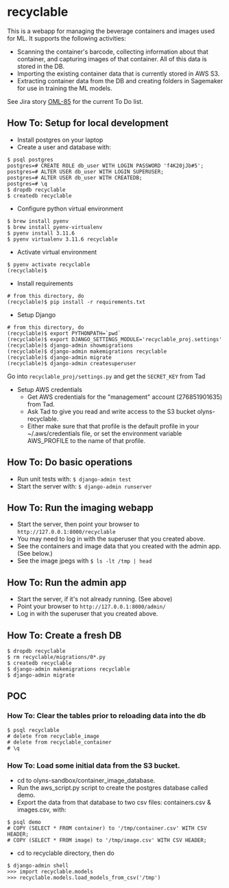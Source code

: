 # recyclable

This is a webapp for managing the beverage containers and images used for ML.  It supports the following activities:
- Scanning the container's barcode, collecting information about that container, and capturing images of that
  container.  All of this data is stored in the DB.
- Importing the existing container data that is currently stored in AWS S3.
- Extracting container data from the DB and creating folders in Sagemaker for use in training the ML models.

See Jira story [OML-85](https://olyns.atlassian.net/browse/OML-85) for the current To Do list.

## How To: Setup for local development

- Install postgres on your laptop
- Create a user and database with:

```
$ psql postgres
postgres=# CREATE ROLE db_user WITH LOGIN PASSWORD 'f4K20jJb#5';
postgres=# ALTER USER db_user WITH LOGIN SUPERUSER;
postgres=# ALTER USER db_user WITH CREATEDB;
postgres=# \q
$ dropdb recyclable
$ createdb recyclable
```
- Configure python virtual environment 
```
$ brew install pyenv
$ brew install pyenv-virtualenv
$ pyenv install 3.11.6
$ pyenv virtualenv 3.11.6 recyclable
```
- Activate virtual environment
```
$ pyenv activate recyclable
(recyclable)$ 
```
- Install requirements
```
# from this directory, do
(recyclable)$ pip install -r requirements.txt
```
- Setup Django
```
# from this directory, do
(recyclable)$ export PYTHONPATH=`pwd`
(recyclable)$ export DJANGO_SETTINGS_MODULE='recyclable_proj.settings'
(recyclable)$ django-admin showmigrations
(recyclable)$ django-admin makemigrations recyclable
(recyclable)$ django-admin migrate
(recyclable)$ django-admin createsuperuser
```

Go into `recyclable_proj/settings.py` and get the `SECRET_KEY` from Tad

- Setup AWS credentials
  - Get AWS credentials for the "management" account (276851901635) from Tad.
  - Ask Tad to give you read and write access to the S3 bucket olyns-recyclable.
  - Either make sure that that profile is the default profile in your ~/.aws/credentials file,
    or set the environment variable AWS_PROFILE to the name of that profile.


## How To: Do basic operations

- Run unit tests with: `$ django-admin test`
- Start the server with: `$ django-admin runserver`

## How To: Run the imaging webapp

- Start the server, then point your browser to `http://127.0.0.1:8000/recyclable`
- You may need to log in with the superuser that you created above.
- See the containers and image data that you created with the admin app. (See below.)
- See the image jpegs with `$ ls -lt /tmp | head`



## How To: Run the admin app

- Start the server, if it's not already running. (See above)
- Point your browser to `http://127.0.0.1:8000/admin/`
- Log in with the superuser that you created above.

## How To: Create a fresh DB

```
$ dropdb recyclable
$ rm recyclable/migrations/0*.py
$ createdb recyclable
$ django-admin makemigrations recyclable
$ django-admin migrate
```

## POC

### How To: Clear the tables prior to reloading data into the db

```
$ psql recyclable
# delete from recyclable_image
# delete from recyclable_container
# \q
```

### How To: Load some initial data from the S3 bucket.

- cd to olyns-sandbox/container_image_database.
- Run the aws_script.py script to create the postgres database called demo.
- Export the data from that database to two csv files: containers.csv & images.csv, with:

```
$ psql demo
# COPY (SELECT * FROM container) to '/tmp/container.csv' WITH CSV HEADER;
# COPY (SELECT * FROM image) to '/tmp/image.csv' WITH CSV HEADER;
```

- cd to recyclable directory, then do

```
$ django-admin shell
>>> import recyclable.models
>>> recyclable.models.load_models_from_csv('/tmp')
```
